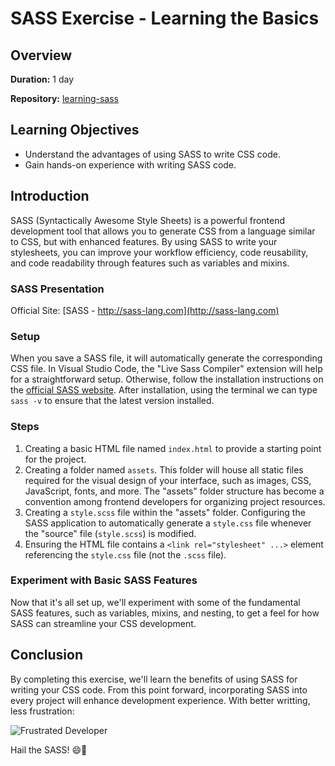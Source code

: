 # SASS Exercise - Learning the Basics

## Overview

**Duration:** 1 day

**Repository:** [learning-sass](https://github.com/your-username/learning-sass)

## Learning Objectives

- Understand the advantages of using SASS to write CSS code.
- Gain hands-on experience with writing SASS code.

## Introduction

SASS (Syntactically Awesome Style Sheets) is a powerful frontend development tool that allows you to generate CSS from a language similar to CSS, but with enhanced features. By using SASS to write your stylesheets, you can improve your workflow efficiency, code reusability, and code readability through features such as variables and mixins.


### SASS Presentation

Official Site: [SASS - http://sass-lang.com](http://sass-lang.com)

### Setup

When you save a SASS file, it will automatically generate the corresponding CSS file. In Visual Studio Code, the "Live Sass Compiler" extension will help for a straightforward setup. Otherwise, follow the installation instructions on the [official SASS website](https://sass-lang.com/install). After installation, using the terminal we can type `sass -v` to ensure that the latest version installed.

### Steps

1. Creating a basic HTML file named `index.html` to provide a starting point for the project.
2. Creating a folder named `assets`. This folder will house all static files required for the visual design of your interface, such as images, CSS, JavaScript, fonts, and more. The "assets" folder structure has become a convention among frontend developers for organizing project resources.
3. Creating a `style.scss` file within the "assets" folder. Configuring the SASS application to automatically generate a `style.css` file whenever the "source" file (`style.scss`) is modified.
4. Ensuring the HTML file contains a `<link rel="stylesheet" ...>` element referencing the `style.css` file (not the `.scss` file).

### Experiment with Basic SASS Features

Now that it's all set up,  we'll experiment with some of the fundamental SASS features, such as variables, mixins, and nesting, to get a feel for how SASS can streamline your CSS development.

## Conclusion

By completing this exercise, we'll learn the benefits of using SASS for writing your CSS code. From this point forward, incorporating SASS into every project will enhance development experience. With better writting, less frustration:

![Frustrated Developer](link-to-image.jpg)

Hail the SASS! 😄👑
